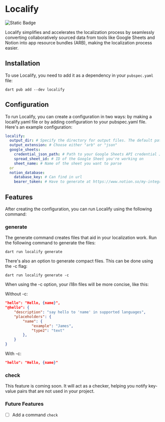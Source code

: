# Localify

![Static Badge](https://img.shields.io/badge/pub-beta-blue)

Localify simplifies and accelerates the localization process by seamlessly converting collaboratively sourced data from tools like Google Sheets and Notion into app resource bundles (ARB), making the localization process easier.

## Installation
To use Localify, you need to add it as a dependency in your `pubspec.yaml` file:
```console
dart pub add --dev localify
```

## Configuration
To run Localify, you can create a configuration in two ways: by making a localify.yaml file or by adding configuration to your pubspec.yaml file. Here's an example configuration:

```yaml
localify:
  output_dir: # Specify the directory for output files. The default path is "./assets/i18n"
  output_extension: # Choose either "arb" or "json"
  google_sheets:    
    credential_json_path: # Path to your Google Sheets API credential JSON file
    spread_sheet_id: # ID of the Google Sheet you're working on
    sheet_name: # Name of the sheet you want to parse
  or
  notion_database:
    database_key: # Can find in url
    bearer_token: # Have to generate at https://www.notion.so/my-integrations
```

## Features
After creating the configuration, you can run Localify using the following command:
### generate
The generate command creates files that aid in your localization work. Run the following command to generate the files:
```console
dart run localify generate
```
There's also an option to generate compact files. This can be done using the -c flag:
```console
dart run localify generate -c
```
When using the -c option, your i18n files will be more concise, like this:

Without -c:
```json
"hello": "Hello, {name}",
"@hello": {
    "description": "say hello to 'name' in supported languages",
    "placeholders": {
        "name": {
            "example": "James",
            "type2": "text"
        },
    }
}
```
With -c:
```json
"hello": "Hello, {name}"
```


### check
This feature is coming soon. It will act as a checker, helping you notify key-value pairs that are not used in your project.

### Future Features
- [ ] Add a command `check`
